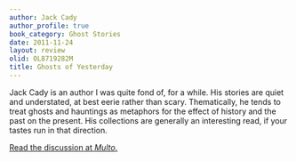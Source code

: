 ```yaml
---
author: Jack Cady
author_profile: true
book_category: Ghost Stories
date: 2011-11-24
layout: review
olid: OL8719282M
title: Ghosts of Yesterday
---
```


Jack Cady is an author I was quite fond of, for a while. His stories are quiet and understated, at best eerie rather than scary. Thematically, he tends to treat  ghosts and hauntings as metaphors for the effect of history and the past on the present. His collections are generally an interesting read, if your tastes run in that direction.

[Read the discussion at *Multo*.](https://multoghost.wordpress.com/2011/11/24/ghosts-of-yesterday/)